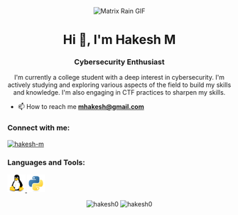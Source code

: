 <!--## Hi there 👋 -->

<!--
**Hakesh0/Hakesh0** is a ✨ _special_ ✨ repository because its `README.md` (this file) appears on your GitHub profile.

Here are some ideas to get you started:

- 🔭 I’m currently working on ...
- 🌱 I’m currently learning ...
- 👯 I’m looking to collaborate on ...
- 🤔 I’m looking for help with ...
- 💬 Ask me about ...
- 📫 How to reach me: ...
- 😄 Pronouns: ...
- ⚡ Fun fact: ...
-->
<p align="center">
  <img src="https://samu.space/assets/code%20rain.gif" alt="Matrix Rain GIF" />
</p>

<h1 align="center">Hi 👋, I'm Hakesh M</h1>
<h3 align="center">Cybersecurity Enthusiast</h3>

<p align="center">I'm currently a college student with a deep interest in cybersecurity. I'm actively studying and exploring various aspects of the field to build my skills and knowledge. I'm also engaging in CTF practices to sharpen my skills.</p>

- 📫 How to reach me **mhakesh@gmail.com**

<h3 align="left">Connect with me:</h3>
<p align="left">
<a href="https://linkedin.com/in/hakesh-m" target="blank"><img align="center" src="https://raw.githubusercontent.com/rahuldkjain/github-profile-readme-generator/master/src/images/icons/Social/linked-in-alt.svg" alt="hakesh-m" height="30" width="40" /></a>
</p>

<h3 align="left">Languages and Tools:</h3>
<p align="left">
  <a href="https://www.linux.org/" target="_blank" rel="noreferrer">
    <img src="https://raw.githubusercontent.com/devicons/devicon/master/icons/linux/linux-original.svg" alt="linux" width="40" height="40"/>
  </a>
  <a href="https://www.python.org" target="_blank" rel="noreferrer">
    <img src="https://raw.githubusercontent.com/devicons/devicon/master/icons/python/python-original.svg" alt="python" width="40" height="40"/>
  </a>
</p>

<p align="center">
  <img align="center" src="https://github-readme-stats.vercel.app/api?username=hakesh0&show_icons=true&locale=en" alt="hakesh0" />
  <img align="center" src="https://github-readme-streak-stats.herokuapp.com/?user=hakesh0&" alt="hakesh0" />
</p>
